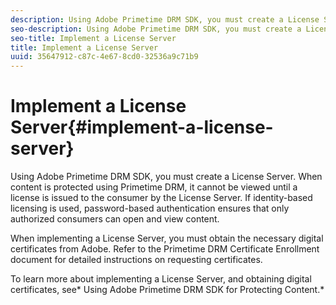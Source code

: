```yaml
---
description: Using Adobe Primetime DRM SDK, you must create a License Server. When content is protected using Primetime DRM, it cannot be viewed until a license is issued to the consumer by the License Server. If identity-based licensing is used, password-based authentication ensures that only authorized consumers can open and view content.
seo-description: Using Adobe Primetime DRM SDK, you must create a License Server. When content is protected using Primetime DRM, it cannot be viewed until a license is issued to the consumer by the License Server. If identity-based licensing is used, password-based authentication ensures that only authorized consumers can open and view content.
seo-title: Implement a License Server
title: Implement a License Server
uuid: 35647912-c87c-4e67-8cd0-32536a9c71b9
---
```


# Implement a License Server{#implement-a-license-server}

Using Adobe Primetime DRM SDK, you must create a License Server. When content is protected using Primetime DRM, it cannot be viewed until a license is issued to the consumer by the License Server. If identity-based licensing is used, password-based authentication ensures that only authorized consumers can open and view content.

When implementing a License Server, you must obtain the necessary digital certificates from Adobe. Refer to the Primetime DRM Certificate Enrollment document for detailed instructions on requesting certificates.

To learn more about implementing a License Server, and obtaining digital certificates, see* Using Adobe Primetime DRM SDK for Protecting Content.* 

